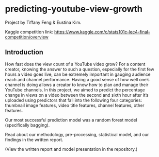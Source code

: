 # predicting-youtube-view-growth
Project by Tiffany Feng & Eustina Kim.

Kaggle competition link: https://www.kaggle.com/c/stats101c-lec4-final-competition/overview


## Introduction

How fast does the view count of a YouTube video grow? For a content creator, knowing the answer to such a question, especially for the first few hours a video goes live, can be extremely important in gauging audience reach and channel performance. Having a good sense of how well one’s channel is doing allows a creator to know how to plan and manage their YouTube channels. In this project, we aimed to predict the percentage change in views on a video between the second and sixth hour after it’s uploaded using predictors that fall into the following four categories: thumbnail image features, video title features, channel features, other features.

Our most successful prediction model was a random forest model (specifically bagging).

Read about our methodology, pre-processing, statistical model, and our findings in the written report.

(View the written report and model presentation in the repository.)
